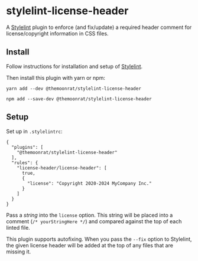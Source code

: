 # stylelint-license-header

A [Stylelint](https://stylelint.io/) plugin to enforce (and fix/update) a required header comment for license/copyright information in CSS files.

## Install

Follow instructions for installation and setup of [Stylelint](https://stylelint.io/).

Then install this plugin with yarn or npm:

```
yarn add --dev @themoonrat/stylelint-license-header
```

```
npm add --save-dev @themoonrat/stylelint-license-header
```

## Setup

Set up in `.stylelintrc`:

```
{
  "plugins": [
    "@themoonrat/stylelint-license-header"
  ],
  "rules": {
    "license-header/license-header": [
	  true,
	  {
        "license": "Copyright 2020-2024 MyCompany Inc."
      }
    ]
  }
}
```

Pass a *string* into the `license` option. This string will be placed into a comment (`/* yourStringHere */`) and compared against the top of each linted file.

This plugin supports autofixing. When you pass the `--fix` option to Stylelint, the given license header will be added at the top of any files that are missing it.
